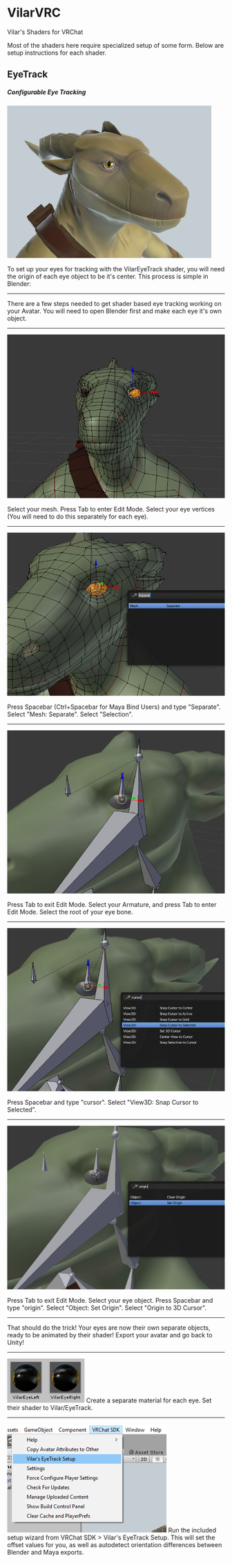 # VilarVRC
Vilar's Shaders for VRChat

Most of the shaders here require specialized setup of some form. Below are setup instructions for each shader.

## EyeTrack
##### Configurable Eye Tracking

![Eye Track Demo Image](/Media/eyetrackdemo.jpg)

To set up your eyes for tracking with the VilarEyeTrack shader, you will need the origin of each eye object to be it's center. This process is simple in Blender:

---
There are a few steps needed to get shader based eye tracking working on your Avatar. You will need to open Blender first and make each eye it's own object.

---
![Eye Mesh Instructions Image 2](/Media/eyemeshinstruct2.jpg)

Select your mesh. Press Tab to enter Edit Mode. Select your eye vertices (You will need to do this separately for each eye).

---
![Eye Mesh Instructions Image 3](/Media/eyemeshinstruct3.jpg)

Press Spacebar (Ctrl+Spacebar for Maya Bind Users) and type "Separate". Select "Mesh: Separate". Select "Selection".

---
![Eye Mesh Instructions Image 6](/Media/eyemeshinstruct6.jpg)

Press Tab to exit Edit Mode. Select your Armature, and press Tab to enter Edit Mode. Select the root of your eye bone.

---
![Eye Mesh Instructions Image 7](/Media/eyemeshinstruct7.jpg)

Press Spacebar and type "cursor". Select "View3D: Snap Cursor to Selected".

---
![Eye Mesh Instructions Image 8](/Media/eyemeshinstruct8.jpg)

Press Tab to exit Edit Mode. Select your eye object. Press Spacebar and type "origin". Select "Object: Set Origin". Select "Origin to 3D Cursor".

---
That should do the trick! Your eyes are now their own separate objects, ready to be animated by their shader!
Export your avatar and go back to Unity!

---
![Materials Image](/Media/eyematerials.jpg)
Create a separate material for each eye. Set their shader to Vilar/EyeTrack.

---
![Wizard Image](/Media/wizard.jpg)
Run the included setup wizard from VRChat SDK > Vilar's EyeTrack Setup. This will set the offset values for you, as well as autodetect orientation differences between Blender and Maya exports.


